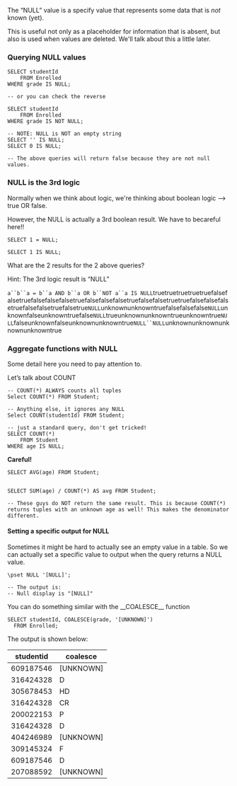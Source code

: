 The “NULL” value is a specify value that represents some data that is _not_ known (yet). 

This is useful not only as a placeholder for information that is absent, but also is used when values are deleted. We'll talk about this a little later.

### Querying NULL values 

```pgsql
SELECT studentId
    FROM Enrolled
WHERE grade IS NULL;

-- or you can check the reverse

SELECT studentId
    FROM Enrolled
WHERE grade IS NOT NULL;

-- NOTE: NULL is NOT an empty string
SELECT '' IS NULL;
SELECT 0 IS NULL;

-- The above queries will return false because they are not null values.
```

### NULL is the 3rd logic 

Normally when we think about logic, we're thinking about boolean logic --> true OR false.

However, the NULL is actually a 3rd boolean result. We have to becareful here!!

```pgsql
SELECT 1 = NULL;

SELECT 1 IS NULL;
```

What are the 2 results for the 2 above queries?

Hint: The 3rd logic result is “NULL”

`a``b``a = b``a AND b``a OR b``NOT a``a IS NULL`truetruetruetruetruefalsefalsetruefalsefalsefalsetruefalsefalsefalsetruefalsefalsetruetruefalsefalsefalsetruefalsefalsetruefalsetrue`NULL`unknownunknowntruefalsefalsefalse`NULL`unknownfalseunknowntruefalse`NULL`trueunknownunknowntrueunknowntrue`NULL`falseunknownfalseunknownunknowntrue`NULL``NULL`unknownunknownunknownunknowntrue

### Aggregate functions with NULL

Some detail here you need to pay attention to.

Let’s talk about COUNT

```pgsql
-- COUNT(*) ALWAYS counts all tuples
Select COUNT(*) FROM Student;

-- Anything else, it ignores any NULL
Select COUNT(studentId) FROM Student;

-- just a standard query, don't get tricked!
SELECT COUNT(*)
    FROM Student
WHERE age IS NULL;
```

__Careful!__

```pgsql
SELECT AVG(age) FROM Student;


SELECT SUM(age) / COUNT(*) AS avg FROM Student;

-- These guys do NOT return the same result. This is because COUNT(*) returns tuples with an unknown age as well! This makes the denominator different. 
```

#### Setting a specific output for NULL

Sometimes it might be hard to actually see an empty value in a table. So we can actually set a specific value to output when the query returns a NULL value.

```pgsql
\pset NULL '[NULL]';

-- The output is:
-- Null display is "[NULL]"
```

You can do something similar with the \_\_COALESCE\_\_ function

```pgsql
SELECT studentId, COALESCE(grade, '[UNKNOWN]')
  FROM Enrolled;
```

The output is shown below:

| studentid | coalesce |
|-----------|----------|
| 609187546 | [UNKNOWN] |
| 316424328 | D |
| 305678453 | HD |
| 316424328 | CR |
| 200022153 | P |
| 316424328 | D |
| 404246989 | [UNKNOWN] |
| 309145324 | F |
| 609187546 | D |
| 207088592 | [UNKNOWN] |



